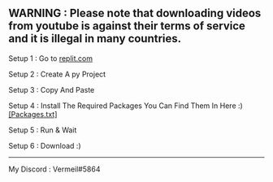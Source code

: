 WARNING : Please note that downloading videos from youtube is against their terms of service and it is illegal in many countries.
-----------------------------------------------------------------------------------------------------------------------------------
Setup 1 : Go to [replit.com](https://replit.com/~)

Setup 2 : Create A py Project

Setup 3 : Copy And Paste

Setup 4 : Install The Required Packages You Can Find Them In Here :) [[Packages.txt]](https://github.com/VermeilChan/W-Music/blob/main/Packages.txt)

Setup 5 : Run & Wait

Setup 6 : Download :)


------------------------------------------
My Discord : Vermeil#5864

